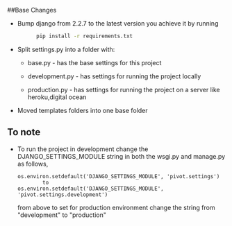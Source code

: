 ##Base Changes- Bump django from 2.2.7 to the latest version    you achieve it by running   ```bash        pip install -r requirements.txt- Split settings.py into a folder with:      - base.py - has the base settings for this project        - development.py - has settings for running the project locally      - production.py - has settings for running the project on a server like heroku,digital ocean    - Moved templates folders into one base folder## To note - To run the project in development change the DJANGO_SETTINGS_MODULE string in both     the wsgi.py and manage.py as follows,    ```  os.environ.setdefault('DJANGO_SETTINGS_MODULE', 'pivot.settings')             to   os.environ.setdefault('DJANGO_SETTINGS_MODULE', 'pivot.settings.development')    ```  from above to set for production environment change the string from "development" to "production"